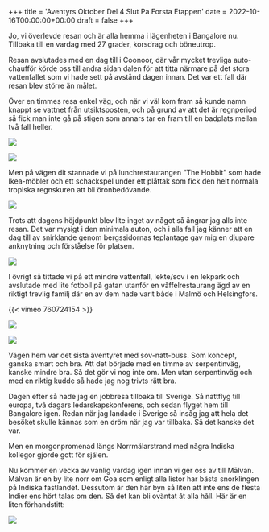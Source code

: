 +++
title = 'Aventyrs Oktober Del 4 Slut Pa Forsta Etappen'
date = 2022-10-16T00:00:00+00:00
draft = false
+++



 Jo, vi överlevde resan och är alla hemma i lägenheten i Bangalore nu. Tillbaka till en vardag med 27 grader, korsdrag och böneutrop.
 



 Resan avslutades med en dag till i Coonoor, där vår mycket trevliga auto-chaufför körde oss till andra sidan dalen för att titta närmare på det stora vattenfallet som vi hade sett på avstånd dagen innan. Det var ett fall där resan blev större än målet.
 



 Över en timmes resa enkel väg, och när vi väl kom fram så kunde namn knappt se vattnet från utsiktsposten, och på grund av att det är regnperiod så fick man inte gå på stigen som annars tar en fram till en badplats mellan två fall heller.
 




![](IMG_3497.jpeg)


![](IMG_3498.jpeg)



 Men på vägen dit stannade vi på lunchrestaurangen ”The Hobbit” som hade Ikea-möbler och ett schackspel under ett plåttak som fick den helt normala tropiska regnskuren att bli öronbedövande.
 



![](IMG_3495.jpeg)


 Trots att dagens höjdpunkt blev lite inget av något så ångrar jag alls inte resan. Det var mysigt i den minimala auton, och i alla fall jag känner att en dag till av snirklande genom bergssidornas teplantage gav mig en djupare anknytning och förståelse för platsen.
 



![](IMG_3492.jpeg)


 I övrigt så tittade vi på ett mindre vattenfall, lekte/sov i en lekpark och avslutade med lite fotboll på gatan utanför en våffelrestaurang ägd av en riktigt trevlig familj där en av dem hade varit både i Malmö och Helsingfors.
 




 {{< vimeo 760724154 >}}
 



![](IMG_3488.jpeg)


![](IMG_3493.jpeg)



 Vägen hem var det sista äventyret med sov-natt-buss. Som koncept, ganska smart och bra. Att det började med en timme av serpentinväg, kanske mindre bra. Så det gör vi nog inte om. Men utan serpentinväg och med en riktig kudde så hade jag nog trivts rätt bra.
 



 Dagen efter så hade jag en jobbresa tillbaka till Sverige. Så nattflyg till europa, två dagars ledarskapskonferens, och sedan flyget hem till Bangalore igen. Redan när jag landade i Sverige så insåg jag att hela det besöket skulle kännas som en dröm när jag var tillbaka. Så det kanske det var.
 



 Men en morgonpromenad längs Norrmälarstrand med några Indiska kollegor gjorde gott för själen.
 



 Nu kommer en vecka av vanlig vardag igen innan vi ger oss av till Mālvan. Mālvan är en by lite norr om Goa som enligt alla listor har bästa snorklingen på Indiska fastlandet. Dessutom är den här byn så liten att inte ens de flesta Indier ens hört talas om den. Så det kan bli oväntat åt alla håll. Här är en liten förhandstitt:
 



![](Screenshot-2022-10-16-at-13.30.40.png)







